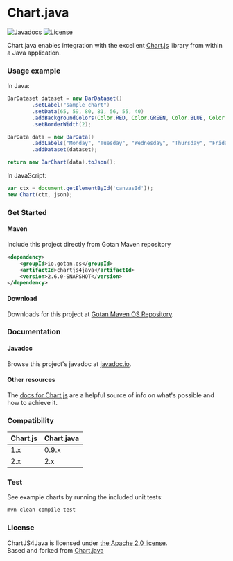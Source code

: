 # Chart.java

  [![Javadocs](https://javadoc.io/badge/be.ceau/chart.svg)](https://javadoc.io/doc/be.ceau/chart)  [![License](https://img.shields.io/badge/License-Apache%202.0-blue.svg)](https://www.apache.org/licenses/LICENSE-2.0.txt)

Chart.java enables integration with the excellent [Chart.js](http://www.chartjs.org/) library from within a Java application.

### Usage example

In Java:

```Java
BarDataset dataset = new BarDataset()
		.setLabel("sample chart")
		.setData(65, 59, 80, 81, 56, 55, 40)
		.addBackgroundColors(Color.RED, Color.GREEN, Color.BLUE, Color.YELLOW, Color.ORANGE, Color.GRAY, Color.BLACK)
		.setBorderWidth(2);

BarData data = new BarData()
		.addLabels("Monday", "Tuesday", "Wednesday", "Thursday", "Friday", "Saturday", "Sunday")
		.addDataset(dataset);

return new BarChart(data).toJson();
```

In JavaScript:

```JavaScript
var ctx = document.getElementById('canvasId'));
new Chart(ctx, json);
```

### Get Started
#### Maven
Include this project directly from Gotan Maven repository
```XML
<dependency>
	<groupId>io.gotan.os</groupId>
	<artifactId>chartjs4java</artifactId>
	<version>2.6.0-SNAPSHOT</version>
</dependency>
```

#### Download
Downloads for this project at [Gotan Maven OS Repository](https://repository.dev.gotan.io/#browse/browse:gotan.os:io%2Fgotan%2Fos%2Fchartjs4java).

### Documentation
#### Javadoc
Browse this project's javadoc at [javadoc.io](https://javadoc.io/doc/be.ceau/chart).

#### Other resources
The [docs for Chart.js](http://www.chartjs.org/docs/) are a helpful source of info on what's possible and how to achieve it.



### Compatibility

Chart.js | Chart.java
------------ | -------------
1.x | 0.9.x
2.x | 2.x

### Test
See example charts by running the included unit tests:
```XML
mvn clean compile test
```

### License
ChartJS4Java is licensed under [the Apache 2.0 license](https://www.apache.org/licenses/LICENSE-2.0.txt).   
Based and forked from [Chart.java](https://github.com/mdewilde)